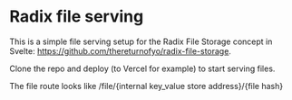 # Radix file serving

This is a simple file serving setup for the Radix File Storage concept in Svelte: https://github.com/thereturnofyo/radix-file-storage.

Clone the repo and deploy (to Vercel for example) to start serving files.

The file route looks like /file/{internal key_value store address}/{file hash}